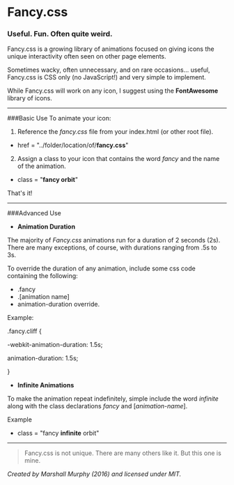# Fancy.css

### Useful. Fun. Often quite weird.

Fancy.css is a growing library of animations focused on giving icons the unique interactivity often seen on other page elements.

Sometimes wacky, often unnecessary, and on rare occasions... useful, Fancy.css is CSS only (no JavaScript!) and very simple to implement.

While Fancy.css will work on any icon, I suggest using the **FontAwesome** library of icons.

---

###Basic Use
To animate your icon:

1. Reference the *fancy.css* file from your index.html (or other root file).
  * href = "../folder/location/of/**fancy.css**"

2. Assign a class to your icon that contains the word *fancy* and the name of the animation.
  * class = "**fancy orbit**"

That's it!

---
###Advanced Use
- **Animation Duration**

The majority of *Fancy.css* animations run for a duration of 2 seconds (2s).
There are many exceptions, of course, with durations ranging from .5s to 3s.

To override the duration of any animation, include some css code containing the following:
  * .fancy
  * .[animation name]
  * animation-duration override.

Example:

.fancy.cliff {

  -webkit-animation-duration: 1.5s;

  animation-duration: 1.5s;

}

- **Infinite Animations**

To make the animation repeat indefinitely, simple include the word *infinite* along with the class declarations *fancy* and [*animation-name*].

Example
  * class = "fancy **infinite** orbit"

---
> Fancy.css is not unique. There are many others like it. But this one is mine.

*Created by Marshall Murphy (2016) and licensed under MIT.*
